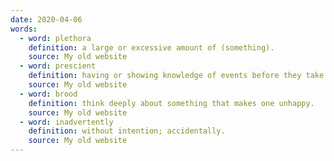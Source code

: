 ```yaml
---
date: 2020-04-06
words:
  - word: plethora
    definition: a large or excessive amount of (something).
    source: My old website
  - word: prescient
    definition: having or showing knowledge of events before they take place.
    source: My old website
  - word: brood
    definition: think deeply about something that makes one unhappy.
    source: My old website
  - word: inadvertently
    definition: without intention; accidentally.
    source: My old website
---
```


